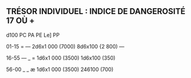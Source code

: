 ## TRÉSOR INDIVIDUEL : INDICE DE DANGEROSITÉ 17 OÙ +


d100 PC PA PE Le] PP

01-15 = — 2d6x1 000 (7000)  8d6x100 {2 800) —

16-55 — _ = 1d6x1 000 (3500) 1d6x100 (350)

56-00 _ _ æ 1d6x1 000 (3500) 246100 (700)